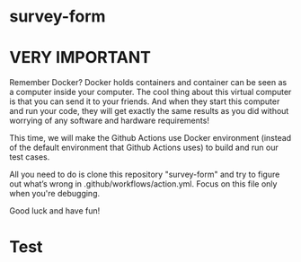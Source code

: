 # survey-form

# VERY IMPORTANT
Remember Docker? Docker holds containers and container can be seen as a computer inside your computer. The cool thing about this virtual computer is that you can send it to your friends. And when they start this computer and run your code, they will get exactly the same results as you did without worrying of any software and hardware requirements!

This time, we will make the Github Actions use Docker environment (instead of the default environment that Github Actions uses) to build and run our test cases. 

All you need to do is clone this repository "survey-form" and try to figure out what’s wrong in .github/workflows/action.yml. Focus on this file only when you're debugging. 

Good luck and have fun!

# Test
